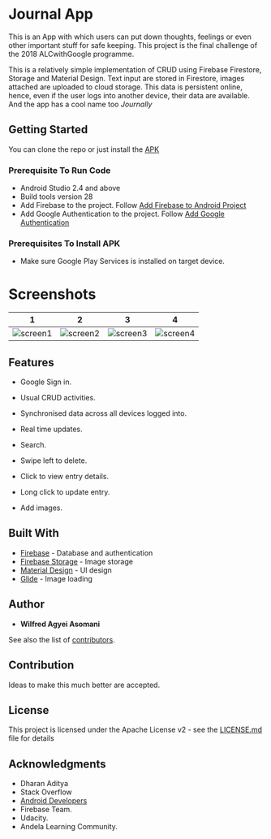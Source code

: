 # Journal App

This is an App with which users can put down thoughts, feelings or even other important stuff for safe keeping.
This project is the final challenge of the 2018 ALCwithGoogle programme.

This is a relatively simple implementation of CRUD using Firebase Firestore, Storage and Material Design.
Text input are stored in Firestore, images attached are uploaded to cloud storage.
This data is persistent online, hence, even if the user logs into another device, their data are available.
And the app has a cool name too *Journally*

## Getting Started

You can clone the repo or just install the [APK](https://github.com/wil-power/journal-app/blob/master/release/app-release.apk)

### Prerequisite To Run Code

* Android Studio 2.4 and above
* Build tools version 28
* Add Firebase to the project. Follow [Add Firebase to Android Project](https://firebase.google.com/docs/android/setup)
* Add Google Authentication to the project. 
Follow [Add Google Authentication](https://developers.google.com/identity/sign-in/android/start-integrating)

### Prerequisites To Install APK
* Make sure Google Play Services is installed on target device.

# Screenshots

1             |  2          | 3    | 4
:-------------------------:|:-------------------------:|:--------------:|:-----:
![screen1](https://github.com/wil-power/journal-app/blob/master/Screenshot_20180701-201002.png)  | ![screen2](https://github.com/wil-power/journal-app/blob/master/Screenshot_20180701-200852.png) | ![screen3](https://github.com/wil-power/journal-app/blob/master/Screenshot_20180701-202451.png) | ![screen4](https://github.com/wil-power/journal-app/blob/master/Screenshot_20180701-202500.png) 

## Features
* Google Sign in.
* Usual CRUD activities.
* Synchronised data across all devices logged into.


* Real time updates.
* Search.
* Swipe left to delete.
* Click to view entry details.
* Long click to update entry.
* Add images.

## Built With

* [Firebase](https://firebase.google.com/) - Database and authentication
* [Firebase Storage](https://firebase.google.com/products/storage/) - Image storage
* [Material Design](https://material.io/develop/android/) - UI design
* [Glide](https://bumptech.github.io/glide/) - Image loading

## Author

* **Wilfred Agyei Asomani** 

See also the list of [contributors](https://github.com/wil-power/Journally/graphs/contributors).

## Contribution
Ideas to make this much better are accepted.

## License

This project is licensed under the Apache License v2 - see the [LICENSE.md](https://github.com/wil-power/journal-app/blob/master/LICENSE) file for details

## Acknowledgments

* Dharan Aditya
* Stack Overflow
* [Android Developers](https://developer.android.com/)
* Firebase Team.
* Udacity.
* Andela Learning Community.

